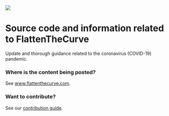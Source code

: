 ![](https://github.com/flattenthecurve/guide/workflows/Publish/badge.svg)

# Source code and information related to FlattenTheCurve
Update and thorough guidance related to the coronavirus (COVID-19) pandemic.

### Where is the content being posted?
See www.flattenthecurve.com.

### Want to contribute? 
See our [contribution guide](CONTRIBUTING.md).
